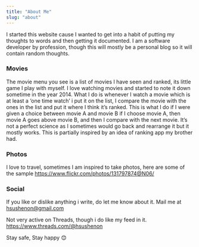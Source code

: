 ```yaml
---
title: "About Me"
slug: "about"
---
```


I started this website cause I wanted to get into a habit of putting my thoughts to words and then getting it documented. I am a software developer by profession, though this will mostly be a personal blog so it will contain random thoughts.

### Movies
The movie menu you see is a list of movies I have seen and ranked, its little game I play with myself. I love watching movies and started to note it down sometime in the year 2014. What I do is whenever I watch a movie which is at least a ‘one time watch’ i put it on the list, I compare the movie with the ones in the list and put it where I think it’s ranked. This is what I do if I were given a choice between movie A and movie B if I choose movie A, then movie A goes above movie B, and then I compare with the next movie. It’s not a perfect science as I sometimes would go back and rearrange it but it mostly works. This is partially inspired by an idea of ranking app my brother had.

### Photos
I love to travel, sometimes I am inspired to take photos, here are some of the sample https://www.flickr.com/photos/131797874@N06/

### Social
If you like or dislike anything i write, do let me know about it. Mail me at hsushenon@gmail.com

Not very active on Threads, though i do like my feed in it. https://www.threads.com/@hsushenon


Stay safe, Stay happy 😊
